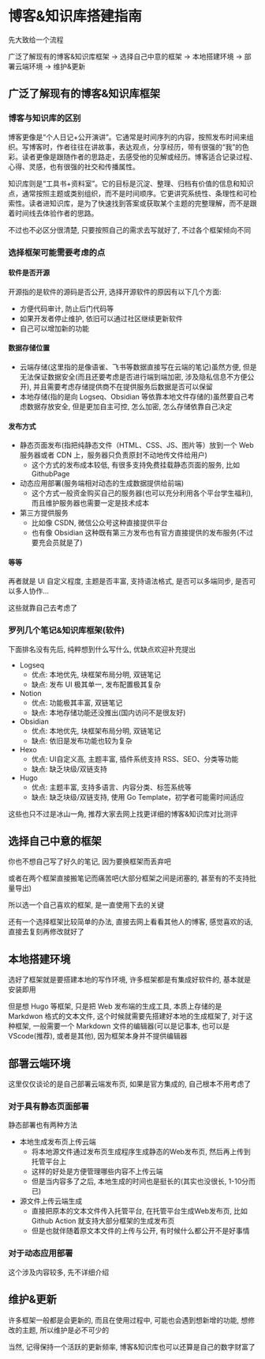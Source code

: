 # 博客&知识库搭建指南

先大致给一个流程

广泛了解现有的博客&知识库框架 -> 选择自己中意的框架 -> 本地搭建环境 -> 部署云端环境 -> 维护&更新

## 广泛了解现有的博客&知识库框架

### 博客与知识库的区别

博客更像是“个人日记+公开演讲”。它通常是时间序列的内容，按照发布时间来组织。写博客时，作者往往在讲故事，表达观点，分享经历，带有很强的“我”的色彩。读者更像是跟随作者的思路走，去感受他的见解或经历。博客适合记录过程、心得、灵感，也有很强的社交和传播属性。

知识库则是“工具书+资料室”。它的目标是沉淀、整理、归档有价值的信息和知识点，通常按照主题或类别组织，而不是时间顺序。它更讲究系统性、条理性和可检索性。读者进知识库，是为了快速找到答案或获取某个主题的完整理解，而不是跟着时间线去体验作者的思路。

不过也不必区分很清楚, 只要按照自己的需求去写就好了, 不过各个框架倾向不同

### 选择框架可能需要考虑的点

#### 软件是否开源

开源指的是软件的源码是否公开, 选择开源软件的原因有以下几个方面:

- 方便代码审计, 防止后门代码等
- 如果开发者停止维护, 依旧可以通过社区继续更新软件
- 自己可以增加新的功能

#### 数据存储位置

- 云端存储(这里指的是像语雀、飞书等数据直接写在云端的笔记)虽然方便, 但是无法保证数据安全(而且还要考虑是否进行端到端加密, 涉及隐私信息不方便公开), 并且需要考虑存储提供商不在提供服务后数据是否可以保留
- 本地存储(指的是向 Logseq、Obsidian 等依靠本地文件存储的)虽然要自己考虑数据存放安全, 但是更加自主可控, 怎么加密, 怎么存储依靠自己决定

#### 发布方式

- 静态页面发布(指把纯静态文件（HTML、CSS、JS、图片等）放到一个 Web 服务器或者 CDN 上，服务器只负责原封不动地传文件给用户)
    - 这个方式的发布成本较低, 有很多支持免费挂载静态页面的服务, 比如 GithubPage
- 动态应用部署(服务端相对动态的生成数据提供给前端)
    - 这个方式一般资金购买自己的服务器(也可以充分利用各个平台学生福利), 而且维护服务器也需要一定是技术成本
- 第三方提供服务
    - 比如像 CSDN, 微信公众号这种直接提供平台
    - 也有像 Obsidian 这种既有第三方发布也有官方直接提供的发布服务(不过要充会员就是了)

#### 等等

再者就是 UI 自定义程度, 主题是否丰富, 支持语法格式, 是否可以多端同步, 是否可以多人协作...

这些就靠自己去考虑了

### 罗列几个笔记&知识库框架(软件)

下面排名没有先后, 纯粹想到什么写什么, 优缺点欢迎补充提出

- Logseq
    - 优点: 本地优先, 块框架布局分明, 双链笔记
    - 缺点: 发布 UI 极其单一, 发布配置极其复杂
- Notion
    - 优点: 功能极其丰富, 双链笔记
    - 缺点: 本地存储功能还没推出(国内访问不是很友好)
- Obsidian
    - 优点: 本地优先, 块框架布局分明, 双链笔记
    - 缺点: 依旧是发布功能也较为复杂
- Hexo
    - 优点: UI自定义高, 主题丰富, 插件系统支持 RSS、SEO、分类等功能
    - 缺点: 缺乏块级/双链支持
- Hugo
    - 优点: 主题丰富, 支持多语言、内容分类、标签系统等
    - 缺点: 缺乏块级/双链支持, 使用 Go Template，初学者可能需时间适应

这些也只不过是冰山一角, 推荐大家去网上找更详细的博客&知识库对比测评

## 选择自己中意的框架

你也不想自己写了好久的笔记, 因为要换框架而丢弃吧

或者在两个框架直接搬笔记而痛苦吧(大部分框架之间是闭塞的, 甚至有的不支持批量导出)

所以选一个自己喜欢的框架, 是一直使用下去的关键

还有一个选择框架比较简单的办法, 直接去网上看看其他人的博客, 感觉喜欢的话, 直接去复刻再修改就好了

## 本地搭建环境

选好了框架就是要搭建本地的写作环境, 许多框架都是有集成好软件的, 基本就是安装即用

但是想 Hugo 等框架, 只是把 Web 发布端的生成工具, 本质上存储的是 Markdwon 格式的文本文件, 这个时候就需要先搭建好本地的生成框架了, 对于这种框架, 一般需要一个 Markdown 文件的编辑器(可以是记事本, 也可以是VScode(推荐), 或者是其他), 因为框架本身并不提供编辑器

## 部署云端环境

这里仅仅谈论的是自己部署云端发布页, 如果是官方集成的, 自己根本不用考虑了

### 对于具有静态页面部署

静态部署也有两种方法

- 本地生成发布页上传云端
    - 将本地源文件通过发布页生成程序生成静态的Web发布页, 然后再上传到托管平台上
    - 这样的好处是方便管理哪些内容不上传云端
    - 但是当内容多了之后, 本地生成的时间也是挺长的(其实也没很长, 1-10分而已)
- 源文件上传云端生成
    - 直接把原本的文本文件传入托管平台, 在托管平台生成Web发布页, 比如 Github Action 就支持大部分框架的生成发布页
    - 但是也就伴随着原文本文件的上传与公开, 有时候什么都公开不是好事情

### 对于动态应用部署

这个涉及内容较多, 先不详细介绍

## 维护&更新

许多框架一般都是会更新的, 而且在使用过程中, 可能也会遇到想新增的功能, 想修改的主题, 所以维护是必不可少的

当然, 记得保持一个活跃的更新频率, 博客&知识库也可以还算是自己的数字财富了

